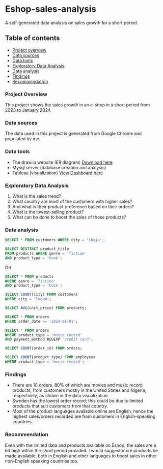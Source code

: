 # Eshop-sales-analysis
A self-generated data analysis on sales growth for a short period.

## Table of contents
- [Project overview](#project-overview)
- [Data sources](#data-sources)
- [Data tools](#data-tools)
- [Exploratory Data Analysis](#exploratory-data-analysis)
- [Data analysis](#data-analysis)
- [Findings](#findings)
- [Recommendation](#recommendation)
  
### Project Overview
This project shows the sales growth in an e-shop in a short period from 2023 to January 2024.

### Data sources
The data used in this project is generated from Google Chrome and populated by me.

### Data tools
- The draw.io website (ER diagram) [Download here](https://drive.google.com/file/d/1_A1TkGtFWzyUJVVAotHUlMkkG5OyDxtS/view?usp=sharing)
- Mysql server (database creation and analysis)
- Tableau (visualization) [View Dashboard here](https://public.tableau.com/views/AnEshopsalesanalysis-SmallData/Dashboard1?:language=en-US&publish=yes&:display_count=n&:origin=viz_share_link)
  
### Exploratory Data Analysis
1.	What is the sales trend?
2.	What country are most of the customers with higher sales?
3.	And what is their product preference based on their orders?
4.	What is the lowest-selling product?
5.	What can be done to boost the sales of those products?
   
### Data analysis
```sql
SELECT * FROM customers WHERE city = 'ikeja';
```
```sql
SELECT DISTINCT product_title 
FROM products WHERE genre = 'fiction' 
AND product_type = 'book';
```
OR
```sql
SELECT * FROM products 
WHERE genre = 'fiction' 
AND product_type = 'book'; 
```
```sql
SELECT COUNT(city) FROM customers 
WHERE city = 'logan';
```
```sql
SELECT AVG(unit_price) FROM products;
```
```sql
SELECT * FROM orders 
WHERE order_date >= '2024-01-01';
```
```sql
SELECT * FROM orders
WHERE product_type = 'music record'
AND payment_method REGEXP 'credit card';
```
```sql
SELECT COUNT(order_id) FROM orders;
```
```sql
SELECT COUNT(product_type) FROM employees
WHERE product_type = 'music record';
```
### Findings
- There are 10 orders, 80% of which are movies and music record products, from customers mostly in the United States and Nigeria, respectively, as shown in the data visualization. 
- Sweden has the lowest order record; this could be due to limited products that suit customers from that country.
- Most of the product languages available online are English, hence the highest sales/orders recorded are from customers in English-speaking countries. 

### Recommendation
Even with the limited data and products available on Eshop, the sales are a bit high within the short period provided. I would suggest more products be made available, both in English and other languages to boost sales in other non-English speaking countries too.





